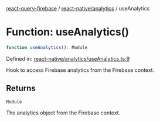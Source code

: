 [react-query-firebase](../../../modules.md) / [react-native/analytics](../index.md) / useAnalytics

# Function: useAnalytics()

```ts
function useAnalytics(): Module
```

Defined in: [react-native/analytics/useAnalytics.ts:9](https://github.com/vpishuk/react-query-firebase/blob/43c0734068a570cd646254bb366ccd8007f7dfed/react-native/analytics/useAnalytics.ts#L9)

Hook to access Firebase analytics from the Firebase context.

## Returns

`Module`

The analytics object from the Firebase context.
